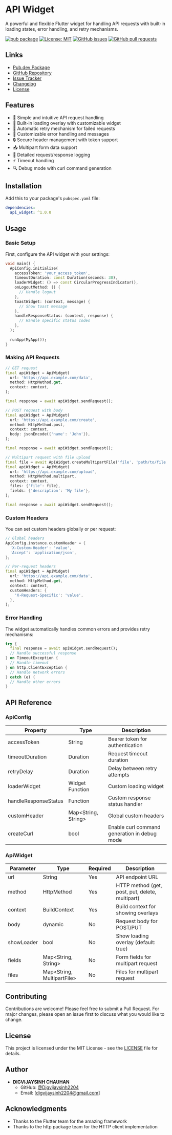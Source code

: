 <!-- 
This README describes the package. If you publish this package to pub.dev,
this README's contents appear on the landing page for your package.

For information about how to write a good package README, see the guide for
[writing package pages](https://dart.dev/tools/pub/writing-package-pages). 

For general information about developing packages, see the Dart guide for
[creating packages](https://dart.dev/guides/libraries/create-packages)
and the Flutter guide for
[developing packages and plugins](https://flutter.dev/to/develop-packages). 
-->

# API Widget

A powerful and flexible Flutter widget for handling API requests with built-in loading states, error handling, and retry mechanisms.

[![pub package](https://img.shields.io/pub/v/api_widget.svg)](https://pub.dev/packages/api_widget)
[![License: MIT](https://img.shields.io/badge/License-MIT-yellow.svg)](https://opensource.org/licenses/MIT)
[![GitHub issues](https://img.shields.io/github/issues/Digvijaysinh2204/Api-Widget)](https://github.com/Digvijaysinh2204/Api-Widget/issues)
[![GitHub pull requests](https://img.shields.io/github/issues-pr/Digvijaysinh2204/Api-Widget)](https://github.com/Digvijaysinh2204/Api-Widget/pulls)

## Links

- [Pub.dev Package](https://pub.dev/packages/api_widget)
- [GitHub Repository](https://github.com/Digvijaysinh2204/Api-Widget)
- [Issue Tracker](https://github.com/Digvijaysinh2204/Api-Widget/issues)
- [Changelog](CHANGELOG.md)
- [License](LICENSE)

## Features

- 🚀 Simple and intuitive API request handling
- 📱 Built-in loading overlay with customizable widget
- 🔄 Automatic retry mechanism for failed requests
- 🎨 Customizable error handling and messages
- 🔒 Secure header management with token support
- 📤 Multipart form data support
- 📝 Detailed request/response logging
- ⚡ Timeout handling
- 🔍 Debug mode with curl command generation

## Installation

Add this to your package's `pubspec.yaml` file:

```yaml
dependencies:
  api_widget: ^1.0.0
```

## Usage

### Basic Setup

First, configure the API widget with your settings:

```dart
void main() {
  ApiConfig.initialize(
    accessToken: 'your_access_token',
    timeoutDuration: const Duration(seconds: 30),
    loaderWidget: () => const CircularProgressIndicator(),
    onLogoutMethod: () {
      // Handle logout
    },
    toastWidget: (context, message) {
      // Show toast message
    },
    handleResponseStatus: (context, response) {
      // Handle specific status codes
    },
  );
  
  runApp(MyApp());
}
```

### Making API Requests

```dart
// GET request
final apiWidget = ApiWidget(
  url: 'https://api.example.com/data',
  method: HttpMethod.get,
  context: context,
);

final response = await apiWidget.sendRequest();

// POST request with body
final apiWidget = ApiWidget(
  url: 'https://api.example.com/create',
  method: HttpMethod.post,
  context: context,
  body: jsonEncode({'name': 'John'}),
);

final response = await apiWidget.sendRequest();

// Multipart request with file upload
final file = await ApiWidget.createMultipartFile('file', 'path/to/file.jpg');
final apiWidget = ApiWidget(
  url: 'https://api.example.com/upload',
  method: HttpMethod.multipart,
  context: context,
  files: {'file': file},
  fields: {'description': 'My file'},
);

final response = await apiWidget.sendRequest();
```

### Custom Headers

You can set custom headers globally or per request:

```dart
// Global headers
ApiConfig.instance.customHeader = {
  'X-Custom-Header': 'value',
  'Accept': 'application/json',
};

// Per-request headers
final apiWidget = ApiWidget(
  url: 'https://api.example.com/data',
  method: HttpMethod.get,
  context: context,
  customHeaders: {
    'X-Request-Specific': 'value',
  },
);
```

### Error Handling

The widget automatically handles common errors and provides retry mechanisms:

```dart
try {
  final response = await apiWidget.sendRequest();
  // Handle successful response
} on TimeoutException {
  // Handle timeout
} on http.ClientException {
  // Handle network errors
} catch (e) {
  // Handle other errors
}
```

## API Reference

### ApiConfig

| Property | Type | Description |
|----------|------|-------------|
| accessToken | String | Bearer token for authentication |
| timeoutDuration | Duration | Request timeout duration |
| retryDelay | Duration | Delay between retry attempts |
| loaderWidget | Widget Function | Custom loading widget |
| handleResponseStatus | Function | Custom response status handler |
| customHeader | Map<String, String> | Global custom headers |
| createCurl | bool | Enable curl command generation in debug mode |

### ApiWidget

| Parameter | Type | Required | Description |
|-----------|------|----------|-------------|
| url | String | Yes | API endpoint URL |
| method | HttpMethod | Yes | HTTP method (get, post, put, delete, multipart) |
| context | BuildContext | Yes | Build context for showing overlays |
| body | dynamic | No | Request body for POST/PUT |
| showLoader | bool | No | Show loading overlay (default: true) |
| fields | Map<String, String> | No | Form fields for multipart request |
| files | Map<String, MultipartFile> | No | Files for multipart request |

## Contributing

Contributions are welcome! Please feel free to submit a Pull Request. For major changes, please open an issue first to discuss what you would like to change.

## License

This project is licensed under the MIT License - see the [LICENSE](LICENSE) file for details.

## Author

- **DIGVIJAYSINH CHAUHAN**
  - GitHub: [@Digvijaysinh2204](https://github.com/Digvijaysinh2204)
  - Email: [digvijaysinh2204@gmail.com]

## Acknowledgments

- Thanks to the Flutter team for the amazing framework
- Thanks to the http package team for the HTTP client implementation
